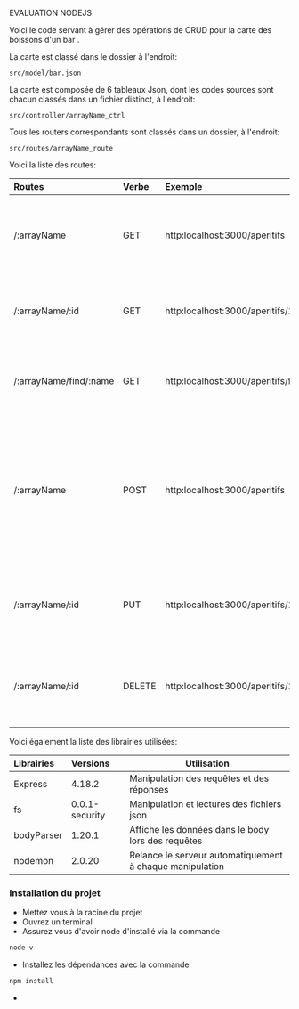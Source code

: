 EVALUATION NODEJS


Voici le code servant à gérer des opérations de CRUD pour la carte des boissons d'un bar .


La carte est classé dans le dossier à l'endroit:
```
src/model/bar.json
```

La carte est composée de 6 tableaux Json, dont les codes sources sont chacun classés dans un fichier distinct, à l'endroit:

```
src/controller/arrayName_ctrl
```

Tous les routers correspondants sont classés dans un dossier, à l'endroit:

```
src/routes/arrayName_route
```


Voici la liste des routes:

| Routes | Verbe | Exemple | Explications |
|:-------| :-------| :-------| ------------|
|/:arrayName | GET |    http:localhost:3000/aperitifs| Cette route permet de récupérer les données du tableau 'aperitifs' présent dans le fichier carte.json
|/:arrayName/:id | GET |    http:localhost:3000/aperitifs/1| Cette route permet de récupérer une donnée dans le tableau 'aperitifs' via son ID
|/:arrayName/find/:name | GET |    http:localhost:3000/aperitifs/find/pastis | Cette route permet de récupérer une donnée du tableau 'aperitifs' via son nom
|/:arrayName | POST |    http:localhost:3000/aperitifs| Cette route permet de créer des données dans le tableau 'aperitifs' en précisant le nom et le prix, l'ID est incrémenté automatiquement par rapport à la donnée précente présente dans le tableau. 
|/:arrayName/:id | PUT |    http:localhost:3000/aperitifs/1| Cette route permet de mettre à jour une donnée du tableau 'aperitifs' en récupérant son ID
|/:arrayName/:id | DELETE |    http:localhost:3000/aperitifs/1| Cette route permet d'écraser et donc de supprimer une donnée du tableau 'aperitifs' via son ID



Voici également la liste des librairies utilisées:

| Librairies | Versions | Utilisation |
|:-------| :-------| ------------|
| Express| 4.18.2| Manipulation des requêtes et des réponses
| fs| 0.0.1-security| Manipulation et lectures des fichiers json
| bodyParser| 1.20.1| Affiche les données dans le body lors des requêtes
| nodemon| 2.0.20| Relance le serveur automatiquement à chaque manipulation

### Installation du projet
* Mettez vous à la racine du projet
* Ouvrez un terminal
* Assurez vous d'avoir node d'installé via la commande 
```bash 
node-v
```
* Installez les dépendances avec la commande  
```bash
npm install
```
*
